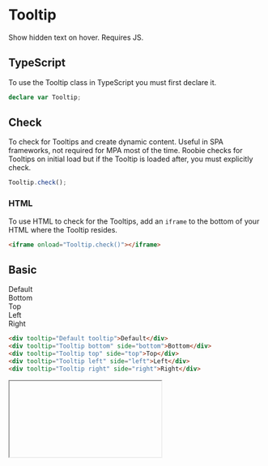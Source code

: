 # Tooltip
Show hidden text on hover.  Requires JS.

## TypeScript
To use the Tooltip class in TypeScript you must first declare it.
```ts
declare var Tooltip;
```

## Check
To check for Tooltips and create dynamic content.  Useful in SPA frameworks, not required for MPA most of the time.  Roobie checks for Tooltips on initial load but if the Tooltip is loaded after, you must explicitly check.
```js
Tooltip.check();
```

### HTML
To use HTML to check for the Tooltips, add an `iframe` to the bottom of your HTML where the Tooltip resides.
```html
<iframe onload="Tooltip.check()"></iframe>
```

## Basic
<div class="row">
    <div tooltip="Default tooltip">Default</div>
    <div tooltip="Tooltip bottom" side="bottom">Bottom</div>
    <div tooltip="Tooltip top" side="top">Top</div>
    <div tooltip="Tooltip left" side="left">Left</div>
    <div tooltip="Tooltip right" side="right">Right</div>
</div>

```html
<div tooltip="Default tooltip">Default</div>
<div tooltip="Tooltip bottom" side="bottom">Bottom</div>
<div tooltip="Tooltip top" side="top">Top</div>
<div tooltip="Tooltip left" side="left">Left</div>
<div tooltip="Tooltip right" side="right">Right</div>
```
<iframe onload="Tooltip.check()"></iframe>